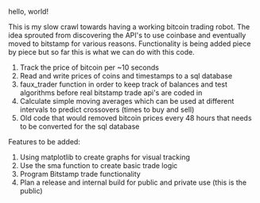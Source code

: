 hello, world!

This is my slow crawl towards having a working bitcoin trading robot.
The idea sprouted from discovering the API's to use coinbase and eventually moved to bitstamp for various reasons.
Functionality is being added piece by piece but so far this is what we can do with this code.

1. Track the price of bitcoin per ~10 seconds
2. Read and write prices of coins and timestamps to a sql database
3. faux_trader function in order to keep track of balances and test algorithms before real bitstamp trade api's are coded in
4. Calculate simple moving averages which can be used at different intervals to predict crossovers (times to buy and sell)
5. Old code that would removed bitcoin prices every 48 hours that needs to be converted for the sql database


Features to be added:

1. Using matplotlib to create graphs for visual tracking
2. Use the sma function to create basic trade logic
3. Program Bitstamp trade functionality
4. Plan a release and internal build for public and private use (this is the public)
